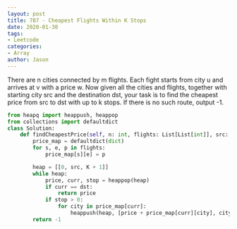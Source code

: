 ```yaml
---
layout: post
title: 787 - Cheapest Flights Within K Stops
date: 2020-01-30
tags:
- Leetcode
categories:
- Array
author: Jason
---
```

There are n cities connected by m flights. Each fight starts from city u and arrives at v with a price w. Now given all the cities and flights, together with starting city src and the destination dst, your task is to find the cheapest price from src to dst with up to k stops. If there is no such route, output -1.

```python
from heapq import heappush, heappop
from collections import defaultdict
class Solution:
    def findCheapestPrice(self, n: int, flights: List[List[int]], src: int, dst: int, K: int) -> int:
        price_map = defaultdict(dict)
        for s, e, p in flights:
            price_map[s][e] = p

        heap = [[0, src, K + 1]]
        while heap:
            price, curr, stop = heappop(heap)
            if curr == dst:
                return price
            if stop > 0:
                for city in price_map[curr]:
                    heappush(heap, [price + price_map[curr][city], city, stop - 1])
        return -1
```
